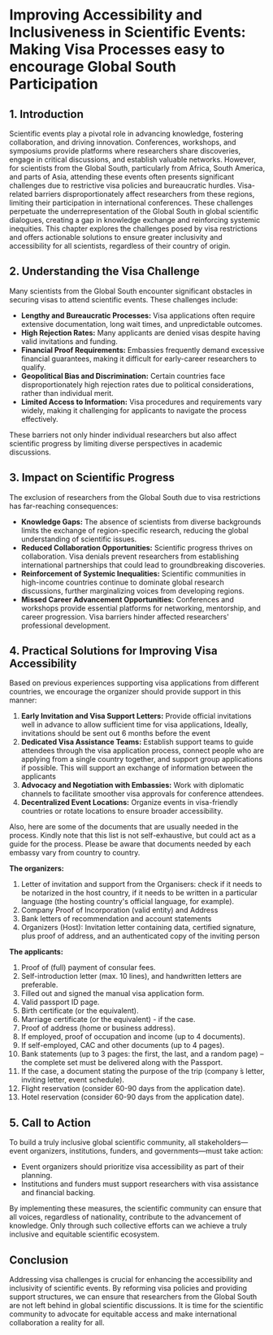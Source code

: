 # **Improving Accessibility and Inclusiveness in Scientific Events: Making Visa Processes easy to encourage Global South Participation**

## **1\. Introduction**

Scientific events play a pivotal role in advancing knowledge, fostering collaboration, and driving innovation. Conferences, workshops, and symposiums provide platforms where researchers share discoveries, engage in critical discussions, and establish valuable networks. However, for scientists from the Global South, particularly from Africa, South America, and parts of Asia, attending these events often presents significant challenges due to restrictive visa policies and bureaucratic hurdles. Visa-related barriers disproportionately affect researchers from these regions, limiting their participation in international conferences. These challenges perpetuate the underrepresentation of the Global South in global scientific dialogues, creating a gap in knowledge exchange and reinforcing systemic inequities. This chapter explores the challenges posed by visa restrictions and offers actionable solutions to ensure greater inclusivity and accessibility for all scientists, regardless of their country of origin.

## **2\. Understanding the Visa Challenge**

Many scientists from the Global South encounter significant obstacles in securing visas to attend scientific events. These challenges include:

* **Lengthy and Bureaucratic Processes:** Visa applications often require extensive documentation, long wait times, and unpredictable outcomes.  
* **High Rejection Rates:** Many applicants are denied visas despite having valid invitations and funding.  
* **Financial Proof Requirements:** Embassies frequently demand excessive financial guarantees, making it difficult for early-career researchers to qualify.  
* **Geopolitical Bias and Discrimination:** Certain countries face disproportionately high rejection rates due to political considerations, rather than individual merit.  
* **Limited Access to Information:** Visa procedures and requirements vary widely, making it challenging for applicants to navigate the process effectively.

These barriers not only hinder individual researchers but also affect scientific progress by limiting diverse perspectives in academic discussions.

## **3\. Impact on Scientific Progress**

The exclusion of researchers from the Global South due to visa restrictions has far-reaching consequences:

* **Knowledge Gaps:** The absence of scientists from diverse backgrounds limits the exchange of region-specific research, reducing the global understanding of scientific issues.  
* **Reduced Collaboration Opportunities:** Scientific progress thrives on collaboration. Visa denials prevent researchers from establishing international partnerships that could lead to groundbreaking discoveries.  
* **Reinforcement of Systemic Inequalities:** Scientific communities in high-income countries continue to dominate global research discussions, further marginalizing voices from developing regions.  
* **Missed Career Advancement Opportunities:** Conferences and workshops provide essential platforms for networking, mentorship, and career progression. Visa barriers hinder affected researchers' professional development.

## **4\. Practical Solutions for Improving Visa Accessibility**

Based on previous experiences supporting visa applications from different countries, we encourage the organizer should provide support in this manner:   

1. **Early Invitation and Visa Support Letters:** Provide official invitations well in advance to allow sufficient time for visa applications, Ideally, invitations should be sent out 6 months before the event    
2. **Dedicated Visa Assistance Teams:** Establish support teams to guide attendees through the visa application process, connect people who are applying from a single country together, and support group applications if possible. This will support an exchange of information between the applicants  
3. **Advocacy and Negotiation with Embassies:** Work with diplomatic channels to facilitate smoother visa approvals for conference attendees.  
4. **Decentralized Event Locations:** Organize events in visa-friendly countries or rotate locations to ensure broader accessibility.

Also, here are some of the documents that are usually needed in the process. Kindly note that this list is not self-exhaustive, but could act as a guide for the process. Please be aware that documents needed by each embassy vary from country to country. 

**The organizers:**

1. Letter of invitation and support from the Organisers: check if it needs to be notarized in the host country, if it needs to be written in a particular language (the hosting country's official language, for example).   
2. Company Proof of Incorporation (valid entity) and Address  
3. Bank letters of recommendation and account statements   
4. Organizers (Host): Invitation letter  containing data, certified signature, plus proof of address, and an authenticated copy of the inviting person

**The applicants:**

1. Proof of (full) payment of consular fees.  
2. Self-introduction letter (max. 10 lines), and handwritten letters are preferable.  
3. Filled out and signed the manual visa application form.  
4. Valid passport ID page.  
5. Birth certificate (or the equivalent).  
6. Marriage certificate (or the equivalent) \- if the case.  
7. Proof of address (home or business address).  
8. If employed, proof of occupation and income (up to 4 documents).  
9. If self-employed, CAC and other documents (up to 4 pages).  
10. Bank statements (up to 3 pages: the first, the last, and a random page) – the complete set must be delivered along with the Passport.  
11. If the case, a document stating the purpose of the trip (company ́s letter, inviting letter, event schedule).  
12. Flight reservation (consider 60-90 days from the application date).   
13. Hotel reservation (consider 60-90 days from the application date).

## **5\. Call to Action**

To build a truly inclusive global scientific community, all stakeholders—event organizers, institutions, funders, and governments—must take action:

* Event organizers should prioritize visa accessibility as part of their planning.  
* Institutions and funders must support researchers with visa assistance and financial backing.

By implementing these measures, the scientific community can ensure that all voices, regardless of nationality, contribute to the advancement of knowledge. Only through such collective efforts can we achieve a truly inclusive and equitable scientific ecosystem.

## **Conclusion**

Addressing visa challenges is crucial for enhancing the accessibility and inclusivity of scientific events. By reforming visa policies and providing support structures, we can ensure that researchers from the Global South are not left behind in global scientific discussions. It is time for the scientific community to advocate for equitable access and make international collaboration a reality for all.
